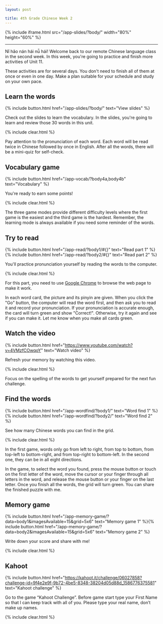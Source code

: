 ```yaml
---
layout: post

title: 4th Grade Chinese Week 2
---
```


{% include iframe.html src="/app-slides/?body/" width="80%" height="60%" %}

---

Nǐ hǎo nán hái nǚ hái! Welcome back to our remote Chinese language class in the second week. In this week, you're going to practice and finish more activities of Unit 11.

These activities are for several days. You don't need to finish all of them at once or even in one day. Make a plan suitable for your schedule and study on your own pace.

## Learn the words

{% include button.html href="/app-slides/?body/" text="View slides" %}

Check out the slides to learn the vocabulary. In the slides, you're going to learn and review those 30 words in this unit.

{% include clear.html %}

Pay attention to the pronunciation of each word. Each word will be read twice in Chinese followed by once in English. After all the words, there will be a mini-quiz for self-check.

## Vocabulary game

{% include button.html href="/app-vocab/?body4a,body4b" text="Vocabulary" %}

You're ready to earn some points!

{% include clear.html %}

The three game modes provide different difficulty levels where the first game is the easiest and the third game is the hardest. Remember, the learning mode is always available if you need some reminder of the words.

## Try to read

{% include button.html href="/app-read/?body1/#{}" text="Read part 1" %}{% include button.html href="/app-read/?body2/#{}" text="Read part 2" %}

You'll practice pronunciation yourself by reading the words to the computer.

{% include clear.html %}

For this part, you need to use [Google Chrome][chrome] to browse the web page to make it work.

In each word card, the picture and its pinyin are given. When you click the "Go" button, the computer will read the word first, and then ask you to read it and record your pronunciation. If your pronunciation is accurate enough, the card will turn green and show "Correct!". Otherwise, try it again and see if you can make it. Let me know when you make all cards green.

## Watch the video

{% include button.html href="https://www.youtube.com/watch?v=4VMzfCOwqoY" text="Watch video" %}

Refresh your memory by watching this video.

{% include clear.html %}

Focus on the spelling of the words to get yourself prepared for the next fun challenge.

## Find the words

{% include button.html href="/app-wordfind/?body1/" text="Word find 1" %}{% include button.html href="/app-wordfind/?body2/" text="Word find 2" %}

See how many Chinese words you can find in the grid.

{% include clear.html %}

In the first game, words only go from left to right, from top to bottom, from top-left to bottom-right, and from top-right to bottom-left. In the second one, they can be in all eight directions.

In the game, to select the word you found, press the mouse button or touch on the first letter of the word, move the cursor or your finger through all letters in the word, and release the mouse button or your finger on the last letter. Once you finish all the words, the grid will turn green. You can share the finished puzzle with me.

## Memory game

{% include button.html href="/app-memory-game/?data=body1&imagesAvailable=15&grid=5x6" text="Memory game 1" %}{% include button.html href="/app-memory-game/?data=body2&imagesAvailable=15&grid=5x6" text="Memory game 2" %}

Write down your score and share with me!

{% include clear.html %}

## Kahoot

{% include button.html href="https://kahoot.it/challenge/06027858?challenge-id=9f4e2e9f-9b72-4be5-8348-38204d05d88d_1586776375581" text="Kahoot challenge" %}

Go to the game “Kahoot Challenge”. Before game start type your First Name so that I can keep track with all of you. Please type your real name, don’t make up names.

{% include clear.html %}

[chrome]: https://www.google.com/intl/en/chrome/
